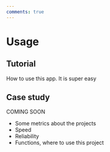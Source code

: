 ```yaml
---
comments: true
---
```


# Usage

## Tutorial
How to use this app. It is super easy

## Case study
COMING SOON
- Some metrics about the projects
- Speed
- Reliability
- Functions, where to use this project